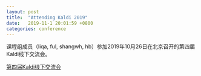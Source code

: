 ```yaml
---
layout: post
title:  "Attending Kaldi 2019"
date:   2019-11-1 20:01:59 +0800
categories: conference 
---
```

课程组成员（liqa, ful, shangwh, hb）参加2019年10月26日在北京召开的第四届Kaldi线下交流会。

<a href="https://mp.weixin.qq.com/s?__biz=MzU4MTA0NDE5NQ==&mid=2247484808&idx=1&sn=8df77b82b45e39ad8e5795bb3bb2dd7a&chksm=fd4cd704ca3b5e12f40ed09a17ac19a3c8980e67c0b083ef8f6ca6eac979c5c3b40acfc0d2ae&mpshare=1&scene=23&srcid=&sharer_sharetime=1572608929667&sharer_shareid=5b0302a7a01e61595e278f56caec04fe">
第四届Kaldi线下交流会
</a>

